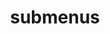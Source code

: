 ---
layout: page
title: submenus
nav: true
nav_order: 6
dropdown: true
children: 
    - title: photogrphy
      permalink: /photogrphy/
    - title: divider
    - title: projects
      permalink: /projects/
---